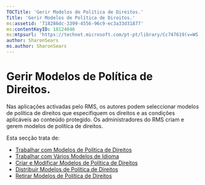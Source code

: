 ```yaml
---
TOCTitle: 'Gerir Modelos de Política de Direitos.'
Title: 'Gerir Modelos de Política de Direitos.'
ms:assetid: '718286dc-3399-4556-96c9-ec3a33d31877'
ms:contentKeyID: 18124046
ms:mtpsurl: 'https://technet.microsoft.com/pt-pt/library/Cc747619(v=WS.10)'
author: SharonSears
ms.author: SharonSears
---
```


Gerir Modelos de Política de Direitos.
======================================

Nas aplicações activadas pelo RMS, os autores podem seleccionar modelos de política de direitos que especifiquem os direitos e as condições aplicáveis ao conteúdo protegido. Os administradores do RMS criam e gerem modelos de política de direitos.

Esta secção trata de:

-   [Trabalhar com Modelos de Política de Direitos](https://technet.microsoft.com/ff4f1143-f6b9-4dd8-aa4c-c2cbbf6fdf06)
-   [Trabalhar com Vários Modelos de Idioma](https://technet.microsoft.com/349eb457-9c0f-423d-97ff-2e40b714a4eb)
-   [Criar e Modificar Modelos de Política de Direitos](https://technet.microsoft.com/6014176f-ef71-4d29-b3e3-da129c18563d)
-   [Distribuir Modelos de Política de Direitos](https://technet.microsoft.com/ae6fa26f-d744-4ac9-9eb1-728ffab87bfe)
-   [Retirar Modelos de Política de Direitos](https://technet.microsoft.com/32bf98c7-edda-4507-a4b8-4c11bddd6e60)

